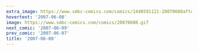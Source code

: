 ```yaml
---
extra_image: https://www.smbc-comics.com/comics/1448591121-20070608after.png
hovertext: '2007-06-08'
image: https://www.smbc-comics.com/comics/20070608.gif
next_comic: '2007-06-09'
prev_comic: '2007-06-07'
title: '2007-06-08'
---
```


